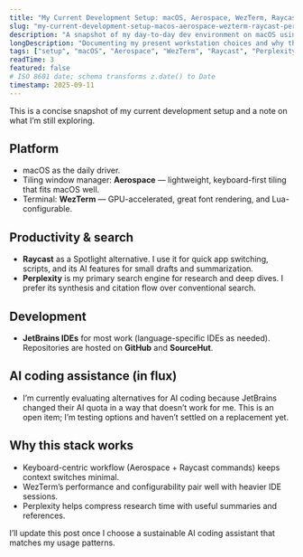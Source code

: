 ```yaml
---
title: "My Current Development Setup: macOS, Aerospace, WezTerm, Raycast, and Perplexity"
slug: "my-current-development-setup-macos-aerospace-wezterm-raycast-perplexity"
description: "A snapshot of my day-to-day dev environment on macOS using Aerospace for tiling, WezTerm for terminal, Raycast (with AI), and Perplexity for search—plus notes on IDEs, hosting, and AI coding tools."
longDescription: "Documenting my present workstation choices and why they work for me: macOS with Aerospace, WezTerm, Raycast for quick actions and AI assists, Perplexity as my primary search engine, JetBrains IDEs for development, and GitHub + SourceHut for repositories. Also, an open note on evaluating AI coding solutions after JetBrains changed their AI quota."
tags: ["setup", "macOS", "Aerospace", "WezTerm", "Raycast", "Perplexity", "JetBrains", "workflow"]
readTime: 3
featured: false
# ISO 8601 date; schema transforms z.date() to Date
timestamp: 2025-09-11
---
```


This is a concise snapshot of my current development setup and a note on what I’m still exploring.

## Platform
- macOS as the daily driver.
- Tiling window manager: **Aerospace** — lightweight, keyboard-first tiling that fits macOS well.
- Terminal: **WezTerm** — GPU-accelerated, great font rendering, and Lua-configurable.

## Productivity & search
- **Raycast** as a Spotlight alternative. I use it for quick app switching, scripts, and its AI features for small drafts and summarization.
- **Perplexity** is my primary search engine for research and deep dives. I prefer its synthesis and citation flow over conventional search.

## Development
- **JetBrains IDEs** for most work (language-specific IDEs as needed). Repositories are hosted on **GitHub** and **SourceHut**.

## AI coding assistance (in flux)
- I’m currently evaluating alternatives for AI coding because JetBrains changed their AI quota in a way that doesn’t work for me. This is an open item; I’m testing options and haven’t settled on a replacement yet.

## Why this stack works
- Keyboard-centric workflow (Aerospace + Raycast commands) keeps context switches minimal.
- WezTerm’s performance and configurability pair well with heavier IDE sessions.
- Perplexity helps compress research time with useful summaries and references.

I’ll update this post once I choose a sustainable AI coding assistant that matches my usage patterns.
